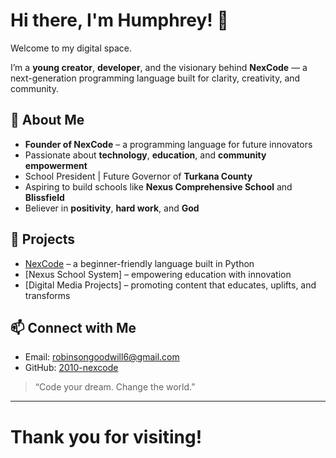 
# Hi there, I'm Humphrey! 👋

Welcome to my digital space.

I’m a **young creator**, **developer**, and the visionary behind **NexCode** — a next-generation programming language built for clarity, creativity, and community.

## 🚀 About Me

- **Founder of NexCode** – a programming language for future innovators  
- Passionate about **technology**, **education**, and **community empowerment**  
- School President | Future Governor of **Turkana County**  
- Aspiring to build schools like **Nexus Comprehensive School** and **Blissfield**  
- Believer in **positivity**, **hard work**, and **God**

## 🔧 Projects

- [NexCode](https://github.com/yourusername/NexCode) – a beginner-friendly language built in Python
- [Nexus School System] – empowering education with innovation
- [Digital Media Projects] – promoting content that educates, uplifts, and transforms

## 📫 Connect with Me

- Email: robinsongoodwill6@gmail.com  
- GitHub: [2010-nexcode](https://github.com/yourusername)

> “Code your dream. Change the world.”

---

# Thank you for visiting!
